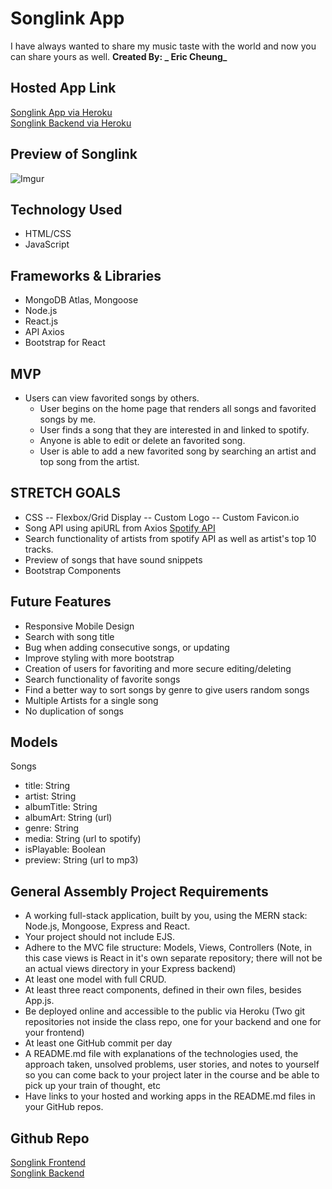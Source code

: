 # Songlink App

I have always wanted to share my music taste with the world and now you can share yours as well.
**Created By: _ Eric Cheung_**

## Hosted App Link

[Songlink App via Heroku](https://songlink-frontend.herokuapp.com/)\
[Songlink Backend via Heroku](https://songlink-backend.herokuapp.com/)

## Preview of Songlink

![Imgur](https://i.imgur.com/MdJa4Q1.png)

## Technology Used

- HTML/CSS
- JavaScript

## Frameworks & Libraries

- MongoDB Atlas, Mongoose
- Node.js
- React.js
- API Axios
- Bootstrap for React

## MVP

- Users can view favorited songs by others.
  - User begins on the home page that renders all songs and favorited songs by me.
  - User finds a song that they are interested in and linked to spotify.
  - Anyone is able to edit or delete an favorited song.
  - User is able to add a new favorited song by searching an artist and top song from the artist.

## STRETCH GOALS

- CSS
  -- Flexbox/Grid Display
  -- Custom Logo
  -- Custom Favicon.io
- Song API using apiURL from Axios [Spotify API](https://developer.spotify.com/)
- Search functionality of artists from spotify API as well as artist's top 10 tracks.
- Preview of songs that have sound snippets
- Bootstrap Components

## Future Features

- Responsive Mobile Design
- Search with song title
- Bug when adding consecutive songs, or updating
- Improve styling with more bootstrap
- Creation of users for favoriting and more secure editing/deleting
- Search functionality of favorite songs
- Find a better way to sort songs by genre to give users random songs
- Multiple Artists for a single song
- No duplication of songs

## Models

Songs

- title: String
- artist: String
- albumTitle: String
- albumArt: String (url)
- genre: String
- media: String (url to spotify)
- isPlayable: Boolean
- preview: String (url to mp3)

## General Assembly Project Requirements

- A working full-stack application, built by you, using the MERN stack: Node.js, Mongoose, Express and React.
- Your project should not include EJS.
- Adhere to the MVC file structure: Models, Views, Controllers (Note, in this case views is React in it's own separate repository; there will not be an actual views directory in your Express backend)
- At least one model with full CRUD.
- At least three react components, defined in their own files, besides App.js.
- Be deployed online and accessible to the public via Heroku (Two git repositories not inside the class repo, one for your backend and one for your frontend)
- At least one GitHub commit per day
- A README.md file with explanations of the technologies used, the approach taken, unsolved problems, user stories, and notes to yourself so you can come back to your project later in the course and be able to pick up your train of thought, etc
- Have links to your hosted and working apps in the README.md files in your GitHub repos.

## Github Repo

[Songlink Frontend](https://github.com/ercheung3/songlink-frontend)\
[Songlink Backend](https://github.com/ercheung3/songlink-backend)
